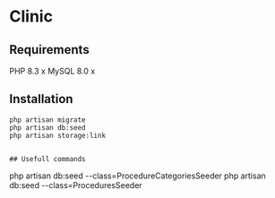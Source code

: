 # Clinic

## Requirements
PHP 8.3 x
MySQL 8.0 x

## Installation
````
php artisan migrate
php artisan db:seed
php artisan storage:link


## Usefull commands
````
php artisan db:seed --class=ProcedureCategoriesSeeder
php artisan db:seed --class=ProceduresSeeder
````